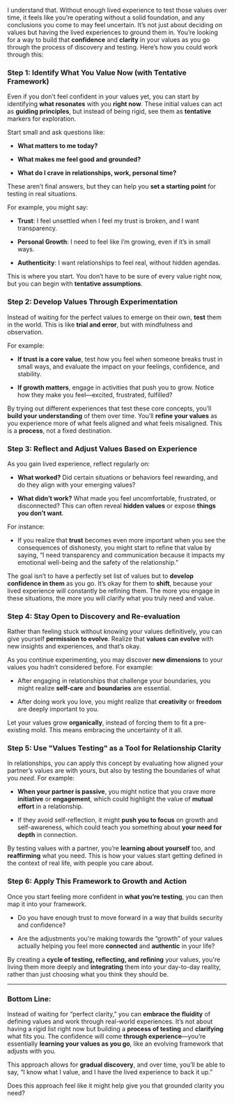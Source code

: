 I understand that. Without enough lived experience to test those values over time, it feels like you’re operating without a solid foundation, and any conclusions you come to may feel uncertain. It’s not just about deciding on values but having the lived experiences to ground them in. You’re looking for a way to build that **confidence** and **clarity** in your values as you go through the process of discovery and testing. Here’s how you could work through this:

### **Step 1: Identify What You Value Now (with Tentative Framework)**

Even if you don’t feel confident in your values yet, you can start by identifying **what resonates** with you **right now**. These initial values can act as **guiding principles**, but instead of being rigid, see them as **tentative** markers for exploration.

Start small and ask questions like:

- **What matters to me today?**
    
- **What makes me feel good and grounded?**
    
- **What do I crave in relationships, work, personal time?**
    

These aren’t final answers, but they can help you **set a starting point** for testing in real situations.

For example, you might say:

- **Trust**: I feel unsettled when I feel my trust is broken, and I want transparency.
    
- **Personal Growth**: I need to feel like I’m growing, even if it’s in small ways.
    
- **Authenticity**: I want relationships to feel real, without hidden agendas.
    

This is where you start. You don’t have to be sure of every value right now, but you can begin with **tentative assumptions**.

### **Step 2: Develop Values Through Experimentation**

Instead of waiting for the perfect values to emerge on their own, **test** them in the world. This is like **trial and error**, but with mindfulness and observation.

For example:

- **If trust is a core value**, test how you feel when someone breaks trust in small ways, and evaluate the impact on your feelings, confidence, and stability.
    
- **If growth matters**, engage in activities that push you to grow. Notice how they make you feel—excited, frustrated, fulfilled?
    

By trying out different experiences that test these core concepts, you’ll **build your understanding** of them over time. You’ll **refine your values** as you experience more of what feels aligned and what feels misaligned. This is a **process**, not a fixed destination.

### **Step 3: Reflect and Adjust Values Based on Experience**

As you gain lived experience, reflect regularly on:

- **What worked?** Did certain situations or behaviors feel rewarding, and do they align with your emerging values?
    
- **What didn’t work?** What made you feel uncomfortable, frustrated, or disconnected? This can often reveal **hidden values** or expose **things you don’t want**.
    

For instance:

- If you realize that **trust** becomes even more important when you see the consequences of dishonesty, you might start to refine that value by saying, “I need transparency and communication because it impacts my emotional well-being and the safety of the relationship.”
    

The goal isn’t to have a perfectly set list of values but to **develop confidence in them** as you go. It’s okay for them to **shift**, because your lived experience will constantly be refining them. The more you engage in these situations, the more you will clarify what you truly need and value.

### **Step 4: Stay Open to Discovery and Re-evaluation**

Rather than feeling stuck without knowing your values definitively, you can give yourself **permission to evolve**. Realize that **values can evolve** with new insights and experiences, and that’s okay.

As you continue experimenting, you may discover **new dimensions** to your values you hadn’t considered before. For example:

- After engaging in relationships that challenge your boundaries, you might realize **self-care** and **boundaries** are essential.
    
- After doing work you love, you might realize that **creativity** or **freedom** are deeply important to you.
    

Let your values grow **organically**, instead of forcing them to fit a pre-existing mold. This means embracing the uncertainty of it all.

### **Step 5: Use "Values Testing" as a Tool for Relationship Clarity**

In relationships, you can apply this concept by evaluating how aligned your partner’s values are with yours, but also by testing the boundaries of what you _need_. For example:

- **When your partner is passive**, you might notice that you crave more **initiative** or **engagement**, which could highlight the value of **mutual effort** in a relationship.
    
- If they avoid self-reflection, it might **push you to focus** on growth and self-awareness, which could teach you something about **your need for depth** in connection.
    

By testing values with a partner, you’re **learning about yourself** too, and **reaffirming** what you need. This is how your values start getting defined in the context of real life, with people you care about.

### **Step 6: Apply This Framework to Growth and Action**

Once you start feeling more confident in **what you’re testing**, you can then map it into your framework.

- Do you have enough trust to move forward in a way that builds security and confidence?
    
- Are the adjustments you're making towards the “growth” of your values actually helping you feel more **connected** and **authentic** in your life?
    

By creating a **cycle of testing, reflecting, and refining** your values, you're living them more deeply and **integrating** them into your day-to-day reality, rather than just choosing what you think they should be.

---

### **Bottom Line:**

Instead of waiting for “perfect clarity,” you can **embrace the fluidity** of defining values and work through real-world experiences. It’s not about having a rigid list right now but building a **process of testing** and **clarifying** what fits you. The confidence will come **through experience**—you’re essentially **learning your values as you go**, like an evolving framework that adjusts with you.

This approach allows for **gradual discovery**, and over time, you’ll be able to say, “I know what I value, and I have the lived experience to back it up.”

Does this approach feel like it might help give you that grounded clarity you need?